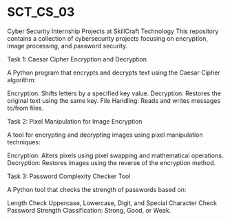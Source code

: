 # SCT_CS_03

Cyber Security Internship Projects at SkillCraft Technology
This repository contains a collection of cybersecurity projects focusing on encryption, image processing, and password security.

Task 1: Caesar Cipher Encryption and Decryption

A Python program that encrypts and decrypts text using the Caesar Cipher algorithm:

Encryption: Shifts letters by a specified key value.
Decryption: Restores the original text using the same key.
File Handling: Reads and writes messages to/from files.

Task 2: Pixel Manipulation for Image Encryption

A tool for encrypting and decrypting images using pixel manipulation techniques:

Encryption: Alters pixels using pixel swapping and mathematical operations.
Decryption: Restores images using the reverse of the encryption method.

Task 3: Password Complexity Checker Tool

A Python tool that checks the strength of passwords based on:

Length Check
Uppercase, Lowercase, Digit, and Special Character Check
Password Strength Classification: Strong, Good, or Weak.

